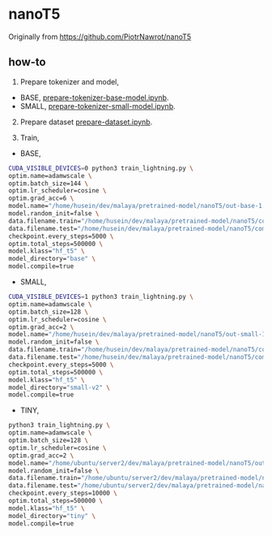 # nanoT5

Originally from https://github.com/PiotrNawrot/nanoT5

## how-to

1. Prepare tokenizer and model,

- BASE, [prepare-tokenizer-base-model.ipynb](prepare-tokenizer-base-model.ipynb).
- SMALL, [prepare-tokenizer-small-model.ipynb](prepare-tokenizer-small-model.ipynb).

2. Prepare dataset [prepare-dataset.ipynb](prepare-dataset.ipynb).

3. Train,

- BASE,

```bash
CUDA_VISIBLE_DEVICES=0 python3 train_lightning.py \
optim.name=adamwscale \
optim.batch_size=144 \
optim.lr_scheduler=cosine \
optim.grad_acc=6 \
model.name="/home/husein/dev/malaya/pretrained-model/nanoT5/out-base-1.1" \
model.random_init=false \
data.filename.train="/home/husein/dev/malaya/pretrained-model/nanoT5/combine.jsonl" \
data.filename.test="/home/husein/dev/malaya/pretrained-model/nanoT5/combine.jsonl" \
checkpoint.every_steps=5000 \
optim.total_steps=500000 \
model.klass="hf_t5" \
model_directory="base" \
model.compile=true
```

- SMALL,

```bash
CUDA_VISIBLE_DEVICES=1 python3 train_lightning.py \
optim.name=adamwscale \
optim.batch_size=128 \
optim.lr_scheduler=cosine \
optim.grad_acc=2 \
model.name="/home/husein/dev/malaya/pretrained-model/nanoT5/out-small-1.1" \
model.random_init=false \
data.filename.train="/home/husein/dev/malaya/pretrained-model/nanoT5/combine.jsonl" \
data.filename.test="/home/husein/dev/malaya/pretrained-model/nanoT5/combine.jsonl" \
checkpoint.every_steps=5000 \
optim.total_steps=500000 \
model.klass="hf_t5" \
model_directory="small-v2" \
model.compile=true
```

- TINY,

```bash
python3 train_lightning.py \
optim.name=adamwscale \
optim.batch_size=128 \
optim.lr_scheduler=cosine \
optim.grad_acc=2 \
model.name="/home/ubuntu/server2/dev/malaya/pretrained-model/nanoT5/out-tiny-1.1" \
model.random_init=false \
data.filename.train="/home/ubuntu/server2/dev/malaya/pretrained-model/nanoT5/combine-others.jsonl" \
data.filename.test="/home/ubuntu/server2/dev/malaya/pretrained-model/nanoT5/combine-others.jsonl" \
checkpoint.every_steps=10000 \
optim.total_steps=500000 \
model.klass="hf_t5" \
model_directory="tiny" \
model.compile=true
```